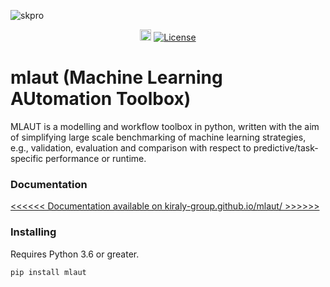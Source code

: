 ![skpro](/docs/_images/logo.png)
<p align="center">
  <a href="https://badge.fury.io/py/mlaut"><img src="https://badge.fury.io/py/mlaut.svg" alt="PyPI version" height="18"></a>
  <a href="https://opensource.org/licenses/BSD-3-Clause"><img src="https://img.shields.io/badge/License-BSD%203--Clause-blue.svg" alt="License"></a>
</p>


# mlaut (Machine Learning AUtomation Toolbox)

MLAUT is a modelling and workflow toolbox in python, written with the aim of simplifying large scale benchmarking of machine learning strategies, e.g., validation, evaluation and comparison with respect to predictive/task-specific performance or runtime. 

### Documentation

[<<<<<< Documentation available on kiraly-group.github.io/mlaut/ >>>>>>](https://kiraly-group.github.io/mlaut/)

### Installing

Requires Python 3.6 or greater.

```
pip install mlaut
```


